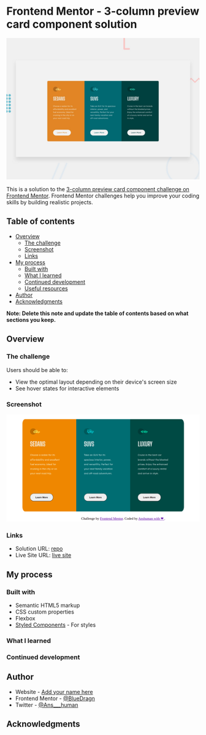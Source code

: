 # Frontend Mentor - 3-column preview card component solution

![3-column preview card component solution](./src/design/desktop-preview.jpg)

This is a solution to the [3-column preview card component challenge on Frontend Mentor](https://www.frontendmentor.io/challenges/3column-preview-card-component-pH92eAR2-). Frontend Mentor challenges help you improve your coding skills by building realistic projects.


## Table of contents

- [Overview](#overview)
  - [The challenge](#the-challenge)
  - [Screenshot](#screenshot)
  - [Links](#links)
- [My process](#my-process)
  - [Built with](#built-with)
  - [What I learned](#what-i-learned)
  - [Continued development](#continued-development)
  - [Useful resources](#useful-resources)
- [Author](#author)
- [Acknowledgments](#acknowledgments)

**Note: Delete this note and update the table of contents based on what sections you keep.**

## Overview

### The challenge

Users should be able to:

- View the optimal layout depending on their device's screen size
- See hover states for interactive elements

### Screenshot

![ScreenShot of live project](./src/images/Pasted%20image.png)

### Links

- Solution URL: [repo](https://github.com/BlueDragn/FrontEndMentor/tree/main/Newbie/3-column-preview-card-component-main)
- Live Site URL: [live site](https://3-columns-card-preview.netlify.app/)

## My process

### Built with

- Semantic HTML5 markup
- CSS custom properties
- Flexbox
- [Styled Components](https://styled-components.com/) - For styles

### What I learned


### Continued development




## Author

- Website - [Add your name here](https://www.your-site.com)
- Frontend Mentor - [@BlueDragn](https://www.frontendmentor.io/profile/BlueDragn)
- Twitter - [@Ans___human](https://twitter.com/Ans___human)



## Acknowledgments


